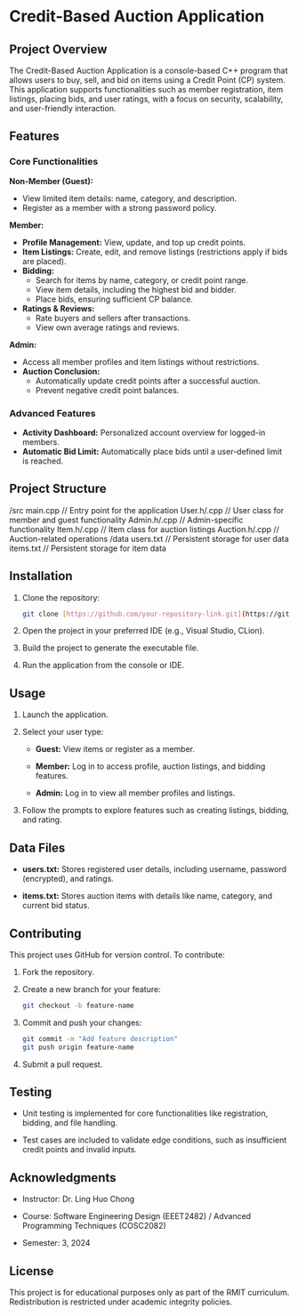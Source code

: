 # Credit-Based Auction Application

## Project Overview

The Credit-Based Auction Application is a console-based C++ program that allows users to buy, sell, and bid on items using a Credit Point (CP) system. This application supports functionalities such as member registration, item listings, placing bids, and user ratings, with a focus on security, scalability, and user-friendly interaction.

## Features

### Core Functionalities

**Non-Member (Guest):**

*   View limited item details: name, category, and description.
*   Register as a member with a strong password policy.

**Member:**

*   **Profile Management:** View, update, and top up credit points.
*   **Item Listings:** Create, edit, and remove listings (restrictions apply if bids are placed).
*   **Bidding:**
    *   Search for items by name, category, or credit point range.
    *   View item details, including the highest bid and bidder.
    *   Place bids, ensuring sufficient CP balance.
*   **Ratings & Reviews:**
    *   Rate buyers and sellers after transactions.
    *   View own average ratings and reviews.

**Admin:**

*   Access all member profiles and item listings without restrictions.
*   **Auction Conclusion:**
    *   Automatically update credit points after a successful auction.
    *   Prevent negative credit point balances.

### Advanced Features

*   **Activity Dashboard:** Personalized account overview for logged-in members.
*   **Automatic Bid Limit:** Automatically place bids until a user-defined limit is reached.

## Project Structure

/src
main.cpp           // Entry point for the application
User.h/.cpp        // User class for member and guest functionality
Admin.h/.cpp       // Admin-specific functionality
Item.h/.cpp        // Item class for auction listings
Auction.h/.cpp     // Auction-related operations
/data
users.txt          // Persistent storage for user data
items.txt          // Persistent storage for item data

## Installation

1.  Clone the repository:
    
    ```bash
    git clone [https://github.com/your-repository-link.git](https://github.com/your-repository-link.git)
    ```
    
2.  Open the project in your preferred IDE (e.g., Visual Studio, CLion).
    
3.  Build the project to generate the executable file.
    
4.  Run the application from the console or IDE.
    

## Usage

1.  Launch the application.
    
2.  Select your user type:
    
    *   **Guest:** View items or register as a member.
        
    *   **Member:** Log in to access profile, auction listings, and bidding features.
        
    *   **Admin:** Log in to view all member profiles and listings.
        
3.  Follow the prompts to explore features such as creating listings, bidding, and rating.
    

## Data Files

*   **users.txt:** Stores registered user details, including username, password (encrypted), and ratings.
    
*   **items.txt:** Stores auction items with details like name, category, and current bid status.
    

## Contributing

This project uses GitHub for version control. To contribute:

1.  Fork the repository.
    
2.  Create a new branch for your feature:
    
    ```bash
    git checkout -b feature-name
    ```
    
3.  Commit and push your changes:
    
    ```bash
    git commit -m "Add feature description"
    git push origin feature-name
    ```
    
4.  Submit a pull request.
    

## Testing

*   Unit testing is implemented for core functionalities like registration, bidding, and file handling.
    
*   Test cases are included to validate edge conditions, such as insufficient credit points and invalid inputs.
    

## Acknowledgments

*   Instructor: Dr. Ling Huo Chong
    
*   Course: Software Engineering Design (EEET2482) / Advanced Programming Techniques (COSC2082)
    
*   Semester: 3, 2024
    

## License

This project is for educational purposes only as part of the RMIT curriculum. Redistribution is restricted under academic integrity policies.